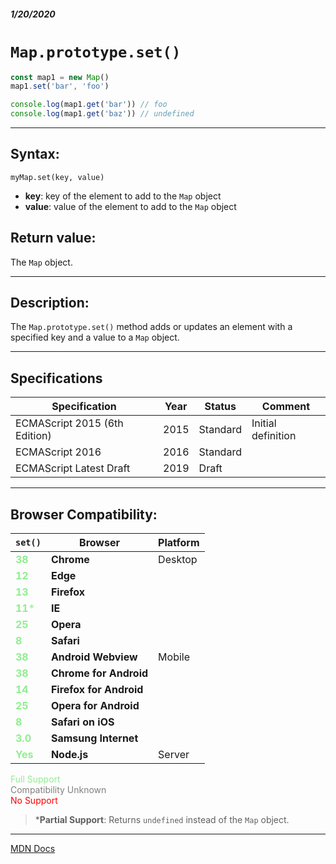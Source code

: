 ##### 1/20/2020
# `Map.prototype.set()`

```js
const map1 = new Map()
map1.set('bar', 'foo')

console.log(map1.get('bar')) // foo
console.log(map1.get('baz')) // undefined
```

---

## Syntax:
`myMap.set(key, value)`

* **key**: key of the element to add to the `Map` object
* **value**: value of the element to add to the `Map` object

## Return value:
The `Map` object.

---

## Description:
The `Map.prototype.set()` method adds or updates an element with a specified key and a value to a `Map` object.

---

## Specifications
| Specification | Year | Status | Comment |
|---|---|---|---|
| ECMAScript 2015 (6th Edition) | 2015 | Standard | Initial definition |
| ECMAScript 2016 | 2016 | Standard |  |
| ECMAScript Latest Draft | 2019 | Draft |  |

---

## Browser Compatibility:
| `set()` | Browser | Platform |
|---|---|---|
| <span style="color: lightgreen">**38**</span> | **Chrome** | Desktop | 
| <span style="color: lightgreen">**12**</span> | **Edge** || 
| <span style="color: lightgreen">**13**</span> | **Firefox** || 
| <span style="color: lightgreen">**11***</span> | **IE** || 
| <span style="color: lightgreen">**25**</span> | **Opera** || 
| <span style="color: lightgreen">**8**</span> | **Safari** || 
| <span style="color: lightgreen">**38**</span> | **Android Webview** | Mobile | 
| <span style="color: lightgreen">**38**</span> | **Chrome for Android** || 
| <span style="color: lightgreen">**14**</span> | **Firefox for Android** || 
| <span style="color: lightgreen">**25**</span> | **Opera for Android** || 
| <span style="color: lightgreen">**8**</span> | **Safari on iOS** || 
| <span style="color: lightgreen">**3.0**</span> | **Samsung Internet** || 
| <span style="color: lightgreen">**Yes**</span> | **Node.js** | Server | 

<span style="color: lightgreen">Full Support</span>  
<span style="color: grey">Compatibility Unknown</span>  
<span style="color: red">No Support</span>

  > ***Partial Support**: Returns `undefined` instead of the `Map` object.

---

[MDN Docs](https://developer.mozilla.org/en-US/docs/Web/JavaScript/Reference/Global_Objects/Map/set)